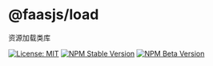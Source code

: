# @faasjs/load

资源加载类库

[![License: MIT](https://img.shields.io/npm/l/@faasjs/load.svg)](https://github.com/faasjs/faasjs/blob/master/packages/faasjs/load/LICENSE)
[![NPM Stable Version](https://img.shields.io/npm/v/@faasjs/load/stable.svg)](https://www.npmjs.com/package/@faasjs/load)
[![NPM Beta Version](https://img.shields.io/npm/v/@faasjs/load/beta.svg)](https://www.npmjs.com/package/@faasjs/load)
